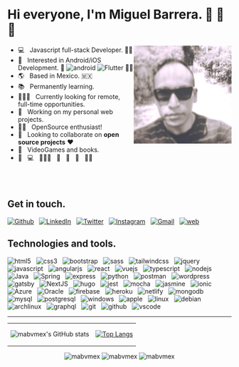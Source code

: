 
<!--
**mabvmex/mabvmex** is a ✨ _special_ ✨ repository because its `README.md` (this file) appears on your GitHub profile.

Here are some ideas to get you started:

- 🔭 I’m currently working on ...
- 🌱 I’m currently learning ...
- 👯 I’m looking to collaborate on ...
- 🤔 I’m looking for help with ...
- 💬 Ask me about ...
- 📫 How to reach me: ...
- 😄 Pronouns: ...
- ⚡ Fun fact: ...
-->

<!-- EXTRA
Images:
  <img width="50%" align="right" alt="developer" src = "https://www.simplilearn.com/ice9/free_resources_article_thumb/full_front_back.jpg"/>
  <img width="50%" align="right" alt="developer" src = "./images/tux.jpeg"/>

Sources:
  - https://skillicons.dev/
  - DevIcons: https://github.com/devicons/devicon/tree/master/icons / https://devicon.dev/
  - Vector Logos: https://www.vectorlogo.zone/logos
  - Badges Generator: https://shields.io/
  - Sample Icons: https://simpleicons.org/
  - GitHub Readme Stats: https://github.com/anuraghazra/github-readme-stats
  - Animated text: https://readme-typing-svg.herokuapp.com/demo/
  - logo=microstrategy -

Stats:
  ![mabvmex's GitHub stats](https://github-readme-stats.vercel.app/api?username=mabvmex&show_icons=true&theme=midnight-purple)

  [![Top Langs](https://github-readme-stats.vercel.app/api/top-langs/?username=mabvmex&layout=compact&theme=midnight-purple)(https://github.com/mabvmex/github-readme-stats)

  [![Top Langs](https://github-readme-stats.vercel.app/api/top-langs/?username=mabvmex&langs_count=8&theme=midnight-purple)](https://github.com/mabvmex/github-readme-stats)

 [![Readme Card](https://github-readme-stats.vercel.app/api/pin/?username=mabvmex&repo=mabvmex&theme=midnight-purple)](https://github.com/mabvmex/mabvmex)

  [![Readme Card](https://github-readme-stats.vercel.app/api/pin/?username=anuraghazra&repo=github-readme-stats&theme=midnight-purple)](https://github.com/anuraghazra/anuraghazra-readme-stats)
 
 -->


# Hi everyone, I'm Miguel Barrera. 👋 🤙 🖖 
<img width="220px" align="right" border-radius="50px" alt="developer" src="./images/selfie-1.jpeg"/>

- 💻 &nbsp; Javascript full-stack Developer. 😵‍💫
- 📱 &nbsp; Interested in Android/iOS Development.  <img width="18px" src="https://developer.android.com/images/logos/android.svg" alt="android"/> <img width="12px" src="https://raw.githubusercontent.com/mabvmex/devicon/master/icons/flutter/flutter-original.svg" alt="Flutter"/>  😵‍💫 
- 🌎 &nbsp; Based in Mexico. 🇲🇽
- 📚 &nbsp; Permanently learning. 
- 🧑🏽‍💻 &nbsp; Currently looking for remote, full-time opportunities. 
- 🚀 &nbsp; Working on my personal web projects.
- 🤘🏽 &nbsp; OpenSource enthusiast!
- 🎯 &nbsp; Looking to collaborate on **open source projects** ♥️
- 👾 &nbsp; VideoGames and books.
- 🚀 &nbsp; 💻 &nbsp; 🧑🏽‍💻 &nbsp; 🌮 &nbsp; 🍕 &nbsp; 😬 &nbsp; 😵‍💫 &nbsp;

<br>
<br>

## Get in touch.

[![Github](https://img.shields.io/badge/-GitHub-black?style=for-the-badge&logo=github&logoColor=white)](https://github.com/mabvmex) &nbsp; [![LinkedIn](https://img.shields.io/badge/-LinkedIn-blue?style=for-the-badge&logo=linkedin&logoColor=white)](https://linkedin.com/in/mabvmex) &nbsp;  [![Twitter](https://img.shields.io/badge/-Twitter-blue?style=for-the-badge&logo=twitter&logoColor=white)](https://twitter.com/mabvmex) &nbsp; [![Instagram](https://img.shields.io/badge/-Instagram-c4405f?style=for-the-badge&logo=instagram&logoColor=white)](https://instagram.com/mabvmex) &nbsp; [![Gmail](https://img.shields.io/badge/-Gmail-c14436?style=for-the-badge&logo=gmail&logoColor=white)](mailto:mabvmex@gmail.com) &nbsp; [![web](https://img.shields.io/badge/-Web-7f29ce?style=for-the-badge&logo=microsoft-edge&logoColor=white)](https://mabvmex-portfolio.vercel.app/)

## Technologies and tools.

<!--
 ### ICONS
-->
<p> 

<img width="45px" src="https://raw.githubusercontent.com/mabvmex/devicon/master/icons/html5/html5-original.svg" alt="html5"/> &nbsp;
<img width="45px" src="https://raw.githubusercontent.com/mabvmex/devicon/master/icons/css3/css3-original.svg" alt="css3"/> &nbsp;
<img width="45px" src="https://raw.githubusercontent.com/mabvmex/devicon/master/icons/bootstrap/bootstrap-original.svg" alt="bootstrap"/> &nbsp;
<img width="45px" src="https://raw.githubusercontent.com/mabvmex/devicon/master/icons/sass/sass-original.svg" alt="sass"/> &nbsp;
<img width="45px" src="https://raw.githubusercontent.com/mabvmex/devicon/master/icons/tailwindcss/tailwindcss-plain.svg" alt="tailwindcss"/> &nbsp;
<img width="45px" src="https://raw.githubusercontent.com/mabvmex/devicon/master/icons/jquery/jquery-original-wordmark.svg" alt="jquery"/> &nbsp;
<img width="45px" src="https://raw.githubusercontent.com/mabvmex/devicon/master/icons/javascript/javascript-original.svg" alt="javascript"/> &nbsp;
<img width="45px" src="https://raw.githubusercontent.com/mabvmex/devicon/master/icons/angularjs/angularjs-original.svg" alt="angularjs"/> &nbsp;
<img width="45px" src="https://raw.githubusercontent.com/mabvmex/devicon/master/icons/react/react-original.svg" alt="react"/> &nbsp;
<img width="45px" src="https://raw.githubusercontent.com/mabvmex/devicon/master/icons/vuejs/vuejs-original.svg" alt="vuejs"/> &nbsp;
<img width="45px" src="https://raw.githubusercontent.com/mabvmex/devicon/master/icons/typescript/typescript-original.svg" alt="typescript"/> &nbsp;
<img width="45px" src="https://raw.githubusercontent.com/mabvmex/devicon/master/icons/nodejs/nodejs-original.svg" alt="nodejs"/> &nbsp;
<img width="45px" src="https://raw.githubusercontent.com/mabvmex/devicon/master/icons/java/java-original.svg" alt="Java"/> &nbsp;
<img width="45px" src="https://raw.githubusercontent.com/mabvmex/devicon/master/icons/spring/spring-original.svg" alt="Spring"/> &nbsp;
<img width="45px" src="https://raw.githubusercontent.com/mabvmex/devicon/master/icons/express/express-original.svg" alt="express"/> &nbsp;
<img width="45px" src="https://raw.githubusercontent.com/mabvmex/devicon/master/icons/python/python-original.svg" alt="python"/> &nbsp;
<img width="60px" src="https://www.vectorlogo.zone/logos/getpostman/getpostman-icon.svg" alt="postman"/> &nbsp;
<img width="45px" src="https://raw.githubusercontent.com/mabvmex/devicon/master/icons/wordpress/wordpress-original.svg" alt="wordpress"/> &nbsp;
<img width="45px" src="https://raw.githubusercontent.com/mabvmex/devicon/master/icons/gatsby/gatsby-original.svg" alt="gatsby"/> &nbsp;
<img width="45px" src="https://raw.githubusercontent.com/mabvmex/devicon/master/icons/nextjs/nextjs-original.svg" alt="NextJS"/> &nbsp;
<img width="45px" src="https://raw.githubusercontent.com/mabvmex/devicon/master/icons/hugo/hugo-original.svg" alt="hugo"/> &nbsp;
<img width="45px" src="https://raw.githubusercontent.com/mabvmex/devicon/master/icons/jest/jest-plain.svg" alt="jest"/> &nbsp;
<img width="45px" src="https://raw.githubusercontent.com/mabvmex/devicon/master/icons/mocha/mocha-plain.svg" alt="mocha"/> &nbsp;
<img width="45px" src="https://raw.githubusercontent.com/mabvmex/devicon/master/icons/jasmine/jasmine-plain.svg" alt="jasmine"/> &nbsp;
<img width="45px" src="https://raw.githubusercontent.com/mabvmex/devicon/master/icons/ionic/ionic-original.svg" alt="ionic"/> &nbsp;
<img width="45px" src="https://raw.githubusercontent.com/mabvmex/devicon/master/icons/azure/azure-original.svg" alt="Azure"/> &nbsp;
<img width="45px" src="https://raw.githubusercontent.com/mabvmex/devicon/master/icons/oracle/oracle-original.svg" alt="Oracle"/> &nbsp;
<img width="45px" src="https://raw.githubusercontent.com/mabvmex/devicon/master/icons/firebase/firebase-plain.svg" alt="firebase"/>  &nbsp;
<img width="45px" src="https://raw.githubusercontent.com/mabvmex/devicon/master/icons/heroku/heroku-plain.svg" alt="heroku"/> &nbsp;
<img width="45px" src="https://www.vectorlogo.zone/logos/netlify/netlify-icon.svg" alt="netlify"/> &nbsp;
<img width="45px" src="https://raw.githubusercontent.com/mabvmex/devicon/master/icons/mongodb/mongodb-original.svg" alt="mongodb"/> &nbsp;
<img width="45px" src="https://raw.githubusercontent.com/mabvmex/devicon/master/icons/mysql/mysql-original-wordmark.svg" alt="mysql"/> &nbsp;
<img width="45px" src="https://raw.githubusercontent.com/mabvmex/devicon/master/icons/postgresql/postgresql-original.svg" alt="postgresql"/> &nbsp;
<img width="45px" src="https://raw.githubusercontent.com/mabvmex/devicon/master/icons/windows8/windows8-original.svg" alt="windows"/> &nbsp;
<img width="45px" src="https://raw.githubusercontent.com/mabvmex/devicon/master/icons/apple/apple-original.svg" alt="apple"/> &nbsp;
<img width="45px" src="https://raw.githubusercontent.com/mabvmex/devicon/master/icons/linux/linux-original.svg" alt="linux"/> &nbsp;
<img width="45px" src="https://raw.githubusercontent.com/mabvmex/devicon/master/icons/debian/debian-original.svg" alt="debian"/> &nbsp;
<img width="50px" height="50px" src="https://www.vectorlogo.zone/logos/archlinux/archlinux-icon.svg" alt="archlinux"/> &nbsp;
<img width="45px" src="https://raw.githubusercontent.com/mabvmex/devicon/master/icons/graphql/graphql-plain.svg" alt="graphql"/> &nbsp;
<img width="45px" src="https://raw.githubusercontent.com/mabvmex/devicon/master/icons/git/git-original.svg" alt="git"/> &nbsp;
<img width="45px" src="https://raw.githubusercontent.com/mabvmex/devicon/master/icons/github/github-original.svg" alt="github"/> &nbsp;
<img width="45px" src="https://raw.githubusercontent.com/mabvmex/devicon/master/icons/vscode/vscode-original.svg" alt="vscode"/> &nbsp;

<!--
![HTML5](https://img.shields.io/badge/HTML5-%23E34F26?style=for-the-badge&logo=html5&logoColor=white)  &nbsp;
![JavaScript](https://img.shields.io/badge/JavaScript-F7DF1E?style=for-the-badge&logo=javascript&logoColor=black)  &nbsp;
![CSS3](https://img.shields.io/badge/CSS3-f3f2ee?style=for-the-badge&logo=css3&logoColor=blue)  &nbsp;
![Bootstrap](https://img.shields.io/badge/Bootstrap-8112f9?style=for-the-badge&logo=bootstrap&logoColor=white)  &nbsp;
![Sass](https://img.shields.io/badge/sass-cc6699?style=for-the-badge&logo=sass&logoColor=white)  &nbsp;
![Tailwind](https://img.shields.io/badge/Tailwind-000?style=for-the-badge&logo=tailwindcss&logoColor=06B6D4)  &nbsp;
![JQuery](https://img.shields.io/badge/JQuery-f3f2ee?style=for-the-badge&logo=JQuery&logoColor=0769AD)  &nbsp;
![NodeJS](https://img.shields.io/badge/Node.js-339933?style=for-the-badge&logo=node.js&logoColor=white)  &nbsp;
![TypeScript](https://img.shields.io/badge/TypeScript-007ACC?style=for-the-badge&logo=typescript&logoColor=white)  &nbsp;
![Angular](https://img.shields.io/badge/Angular-DD0031?style=for-the-badge&logo=angular&logoColor=white)  &nbsp;
![React](https://img.shields.io/badge/React-61DAFB?style=for-the-badge&logo=React&logoColor=black)  &nbsp;
![Vue](https://img.shields.io/badge/vue-black?style=for-the-badge&logo=vuedotjs&logoColor=4FC08D)  &nbsp;
![Ionic](https://img.shields.io/badge/Ionic-3880FF?style=for-the-badge&logo=Ionic&logoColor=white)  &nbsp;
![Gatsby](https://img.shields.io/badge/gatsby-663399?style=for-the-badge&logo=gatsby&logoColor=#663399)  &nbsp;
![NextJS](https://img.shields.io/badge/Nextjs-white?style=for-the-badge&logo=Nextdotjs&logoColor=black)  &nbsp;
![Hugo](https://img.shields.io/badge/Hugo-FF4088?style=for-the-badge&logo=Hugo&logoColor=white)  &nbsp;
![Wordpress](https://img.shields.io/badge/Wordpress-21759B?style=for-the-badge&logo=Wordpress&logoColor=white)  &nbsp;
![MongoDB](https://img.shields.io/badge/MongoDB-47A248?style=for-the-badge&logo=mongodb&logoColor=white)  &nbsp;
![MySQL](https://img.shields.io/badge/-MySQL-4479A1?style=for-the-badge&logo=mysql&logoColor=white)  &nbsp;
![PostgreSQL](https://img.shields.io/badge/-PostgreSQL-4169E1?style=for-the-badge&logo=PostgreSQL&logoColor=white)  &nbsp;
![Git](https://img.shields.io/badge/Git-E44C30?style=for-the-badge&logo=git&logoColor=white)  &nbsp;
![Github](https://img.shields.io/badge/Github-181717?style=for-the-badge&logo=github&logoColor=white)  &nbsp;
![Express](https://img.shields.io/badge/Express-f3f2ee?style=for-the-badge&logo=Express&logoColor=181717)  &nbsp;
![Jest](https://img.shields.io/badge/Jest-C21325?style=for-the-badge&logo=Jest&logoColor=white)  &nbsp;
![Python](https://img.shields.io/badge/Python-blue?style=for-the-badge&logo=python&logoColor=green)  &nbsp;
![Teams](https://img.shields.io/badge/Teams-6264A7?&style=for-the-badge&logo=microsoft-teams&logoColor=white)  &nbsp;
![VSCode](https://img.shields.io/badge/VSCode-4169E1?style=for-the-badge&logo=visualstudiocode&logoColor=white)  &nbsp;
![Apple](https://img.shields.io/badge/Apple-black?style=for-the-badge&logo=apple&logoColor=wgite)  &nbsp;
![Windows](https://img.shields.io/badge/Windows-white?style=for-the-badge&logo=windows&logoColor=0078D4)  &nbsp;
![Linux](https://img.shields.io/badge/Linux-FCC624?style=for-the-badge&logo=linux&logoColor=black)  &nbsp;
![Debian](https://img.shields.io/badge/Debian-A81D33?style=for-the-badge&logo=Debian&logoColor=white)  &nbsp;
![Archlinux](https://img.shields.io/badge/Archlinux-black?style=for-the-badge&logo=Archlinux&logoColor=1793D1)  &nbsp;
![Vercel](https://img.shields.io/badge/Vercel-white?style=for-the-badge&logo=Vercel&logoColor=black)  &nbsp;
![Netlify](https://img.shields.io/badge/Netlify-white?style=for-the-badge&logo=netlify&logoColor=00C7B7)  &nbsp;
![Heroku](https://img.shields.io/badge/Heroku-430098?style=for-the-badge&logo=heroku&logoColor=white)  &nbsp;
![GraphQL](https://img.shields.io/badge/GraphQL-E10098?style=for-the-badge&logo=GraphQL&logoColor=white)  &nbsp;
![Firebase](https://img.shields.io/badge/Firebase-white?style=for-the-badge&logo=Firebase&logoColor=FFCA28)  &nbsp;
![Azure](https://img.shields.io/badge/Azure-0078D4?style=for-the-badge&logo=microsoft-azure&logoColor=white)  &nbsp;
![Postman](https://img.shields.io/badge/Postman-FF6C37?style=for-the-badge&logo=Postman&logoColor=white)  &nbsp;
-->
<!--
MORE BADGES
![Spring](https://img.shields.io/badge/Spring-6DB33F?style=for-the-badge&logo=spring&logoColor=white)
![C](https://img.shields.io/badge/C-gray.svg?style=flat-square&logo=c)
![C++](https://img.shields.io/badge/C++-blue.svg?style=flat-square&logo=c%2B%2B)
![C#](https://img.shields.io/badge/C%23-239120?style=flat-square&logo=c-sharp&logoColor=white)
![PHP](https://img.shields.io/badge/PHP-777BB4?style=flat-square&logo=php&logoColor=white)
![Oracle](https://img.shields.io/badge/-Oracle-F80000?style=flat-square&logo=oracle&logoColor=black)
![MariaDB](https://img.shields.io/badge/MariaDB-003545?style=flat-square&logo=mariadb&logoColor=white)
![Microsoft SQL](https://img.shields.io/badge/Microsoft%20SQL-CC2927?style=flat-square&logo=microsoft%20sql%20server&logoColor=white)
![Gitlab](https://img.shields.io/badge/GitLab-330F63?style=flat-square&logo=gitlab&logoColor=white)
![JUnit5](https://img.shields.io/badge/JUnit-007ACC?style=flat-square&logo=JUnit5&logoColor=yellow)
![Jenkins](https://img.shields.io/badge/Jenkins-CC2927.svg?&style=flat-square&logo=jenkins&logoColor=white)
![Asana](https://img.shields.io/badge/Asana-CC2927.svg?&style=flat-square&logo=asana&logoColor=white)
![Teams](https://img.shields.io/badge/Teams-6264A7?&style=flat-square&logo=microsoft-teams&logoColor=white)
![Docker](https://img.shields.io/badge/Docker-gray.svg?&style=flat-square&logo=Docker&logoColor=blue)
![K8s](https://img.shields.io/badge/K8s-%23326CE5.svg?&style=flat-square&logo=kubernetes&logoColor=white)
![Swagger](https://img.shields.io/badge/Swagger-%2385EA2D.svg?&style=flat-square&logo=swagger&logoColor=blue)
![Slack](https://img.shields.io/badge/Slack-4A154B?style=flat-square&logo=slack&logoColor=white)
![Figma](https://img.shields.io/badge/Figma-007ACC.svg?&style=flat-square&logo=figma&logoColor=black)
![Eclipse](https://img.shields.io/badge/Eclipse-2C2255?&style=flat-square&logo=eclipse&logoColor=white)
![NetBeans](https://img.shields.io/badge/NetBeans-a8cd37?&style=flat-square&logo=apache%20netbeans%20IDE&logoColor=black)
![Atom](https://img.shields.io/badge/Atom-%2366595C.svg?&style=flat-square&logo=atom&logoColor=white)
![Trello](https://img.shields.io/badge/Trello-0052CC?style=flat-square&logo=trello&logoColor=white)
![SCRUM](https://img.shields.io/badge/-SCRUM-blue?style=flat-square&logo=scrumalliance&logoColor=white)
-->
<hr>

<table align="center">
 <tr>
  <td align="center">
  
  ![mabvmex's GitHub stats](https://github-readme-stats.vercel.app/api?username=mabvmex&show_icons=true&theme=midnight-purple)

  </td>
  <td>
  
   [![Top Langs](https://github-readme-stats.vercel.app/api/top-langs/?username=mabvmex&layout=compact&theme=midnight-purple)](https://github.com/mabvmex/github-readme-stats)
   
  </td>
 </tr>   
</table>

   
   
<div align="center">
  <p align="center" href="https://github.com/mabvmex">
    <img src="https://komarev.com/ghpvc/?username=mabvmex&label=Profile%20views&color=0e75b6&style=for-the-badge&logo=hurriyetemlak&color=brightgreen"
      alt="mabvmex" />
    <img src="https://img.shields.io/github/followers/mabvmex.svg?style=for-the-badge&logo=github&label=Follow&maxAge=2592000&color=hotpink"
      alt="mabvmex" />
    <img src="https://img.shields.io/twitter/follow/mabvmex?color=gold&label=Follow&logo=twitter&style=for-the-badge"
      alt="mabvmex" />
  </p>
</div>

 
